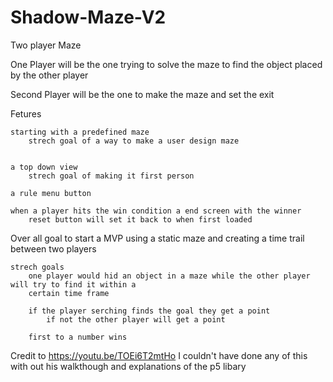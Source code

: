 # Shadow-Maze-V2
 Two player Maze

One Player will be the one trying to solve the maze to find the object placed by the other player

Second Player will be the one to make the maze and set the exit


Fetures
    
    starting with a predefined maze
        strech goal of a way to make a user design maze
    
    
    a top down view 
        strech goal of making it first person
    
    a rule menu button     

    when a player hits the win condition a end screen with the winner 
        reset button will set it back to when first loaded


Over all goal
    to start a MVP using a static maze and creating a time trail between two players 
    
    strech goals
        one player would hid an object in a maze while the other player will try to find it within a
        certain time frame 

        if the player serching finds the goal they get a point
            if not the other player will get a point
    
        first to a number wins 

Credit to https://youtu.be/TOEi6T2mtHo 
I couldn't have done any of this with out his walkthough and explanations of the p5 libary 

    
